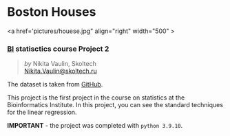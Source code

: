 # Boston Houses

<a href='pictures/houese.jpg" align="right" width="500" ></a>
### [BI](https://bioinf.me/) statisctics course Project 2
> *by* Nikita Vaulin, Skoltech <br />
> Nikita.Vaulin@skoltech.ru

The dataset is taken from [GitHub](https://raw.githubusercontent.com/selva86/datasets/master/BostonHousing.csv).

This project is the first project in the course on statistics at the Bioinformatics Institute. 
In this project, you can see the standard techniques for the linear regression.

 **IMPORTANT** - the project was completed with `python 3.9.10`. 


